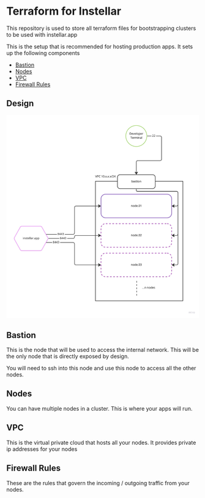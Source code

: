 # Terraform for Instellar

This repository is used to store all terraform files for bootstrapping clusters to be used with instellar.app

This is the setup that is recommended for hosting production apps. It sets up the following components

+ [Bastion](#bastion) 
+ [Nodes](#nodes)
+ [VPC](#vpc)
+ [Firewall Rules](#firewall-rules)

## Design

![scope](/assets/scope.jpg)

## Bastion

This is the node that will be used to access the internal network. This will be the only node that is directly exposed by design.

You will need to ssh into this node and use this node to access all the other nodes.

## Nodes

You can have multiple nodes in a cluster. This is where your apps will run.

## VPC

This is the virtual private cloud that hosts all your nodes. It provides private ip addresses for your nodes

## Firewall Rules

These are the rules that govern the incoming / outgoing traffic from your nodes.